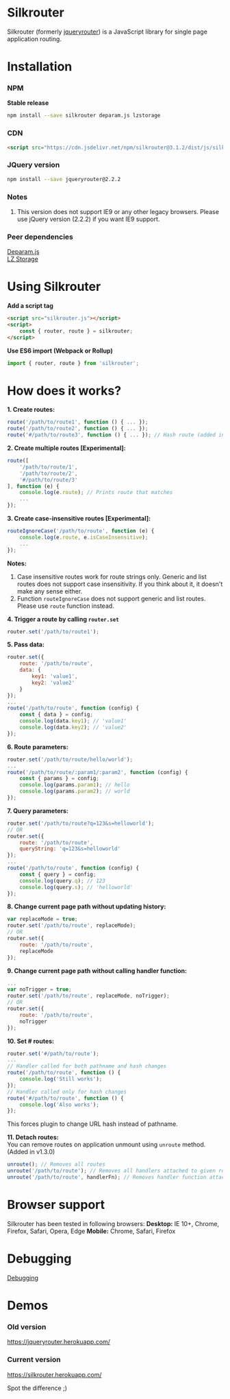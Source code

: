# Silkrouter
Silkrouter (formerly <a href="https://github.com/scssyworks/silkrouter/tree/feature/ver2">jqueryrouter</a>) is a JavaScript library for single page application routing.

# Installation

### NPM
<b>Stable release</b>
```sh
npm install --save silkrouter deparam.js lzstorage
```

### CDN
```html
<script src="https://cdn.jsdelivr.net/npm/silkrouter@3.1.2/dist/js/silkrouter.min.js"></script>
```

### JQuery version
```sh
npm install --save jqueryrouter@2.2.2
```

### Notes
1. This version does not support IE9 or any other legacy browsers. Please use jQuery version (2.2.2) if you want IE9 support.

### Peer dependencies
<a href="https://www.npmjs.com/package/deparam.js">Deparam.js</a><br>
<a href="https://www.npmjs.com/package/lzstorage">LZ Storage</a>

# Using Silkrouter

<b>Add a script tag</b><br/>
```html
<script src="silkrouter.js"></script>
<script>
    const { router, route } = silkrouter;
</script>
```

<b>Use ES6 import (Webpack or Rollup)</b><br/>
```js
import { router, route } from 'silkrouter';
```

# How does it works?
<b>1. Create routes:</b><br/>
```js
route('/path/to/route1', function () { ... });
route('/path/to/route2', function () { ... });
route('#/path/to/route3', function () { ... }); // Hash route (added in v3)
```

<b>2. Create multiple routes [Experimental]:</b><br/>
```js
route([
    '/path/to/route/1',
    '/path/to/route/2',
    '#/path/to/route/3'
], function (e) {
    console.log(e.route); // Prints route that matches
    ... 
});
```

<b>3. Create case-insensitive routes [Experimental]: </b><br/>
```js
routeIgnoreCase('/path/to/route', function (e) {
    console.log(e.route, e.isCaseInsensitive);
    ...
});
```
<b>Notes:</b><br/>
1. Case insensitive routes work for route strings only. Generic and list routes does not support case insensitivity. If you think about it, it doesn't make any sense either.<br/>
2. Function ``routeIgnoreCase`` does not support generic and list routes. Please use ``route`` function instead.<br/>

<b>4. Trigger a route by calling <code>router.set</code></b><br/>
```js
router.set('/path/to/route1');
```

<b>5. Pass data:</b><br/>
```js
router.set({
    route: '/path/to/route',
    data: {
        key1: 'value1',
        key2: 'value2'
    }
});
...
route('/path/to/route', function (config) {
    const { data } = config;
    console.log(data.key1); // 'value1'
    console.log(data.key2); // 'value2'
});
```
<b>6. Route parameters:</b><br/>
```js
router.set('/path/to/route/hello/world');
...
route('/path/to/route/:param1/:param2', function (config) {
    const { params } = config;
    console.log(params.param1); // hello
    console.log(params.param2); // world
});
```
<b>7. Query parameters:</b><br/>
```js
router.set('/path/to/route?q=123&s=helloworld');
// OR
router.set({
    route: '/path/to/route',
    queryString: 'q=123&s=helloworld'
});
...
route('/path/to/route', function (config) {
    const { query } = config;
    console.log(query.q); // 123
    console.log(query.s); // 'helloworld'
});
```
<b>8. Change current page path without updating history:</b><br/>
```js
var replaceMode = true;
router.set('/path/to/route', replaceMode);
// OR
router.set({
    route: '/path/to/route',
    replaceMode
});
```
<b>9. Change current page path without calling handler function:</b><br/>
```js
...
var noTrigger = true;
router.set('/path/to/route', replaceMode, noTrigger);
// OR
router.set({
    route: '/path/to/route',
    noTrigger
});
```
<b>10. Set \# routes:</b><br/>
```js
router.set('#/path/to/route');
...
// Handler called for both pathname and hash changes
route('/path/to/route', function () {
    console.log('Still works');
});
// Handler called only for hash changes
route('#/path/to/route', function () {
    console.log('Also works');
});
```
This forces plugin to change URL hash instead of pathname.<br/>

<b>11. Detach routes:</b><br/>
You can remove routes on application unmount using ``unroute`` method. (Added in v1.3.0)

```js
unroute(); // Removes all routes
unroute('/path/to/route'); // Removes all handlers attached to given route
unroute('/path/to/route', handlerFn); // Removes handler function attached to the given route
```

# Browser support
Silkrouter has been tested in following browsers:
<b>Desktop:</b> IE 10+, Chrome, Firefox, Safari, Opera, Edge
<b>Mobile:</b> Chrome, Safari, Firefox

# Debugging
<a href="https://github.com/scssyworks/silkrouter/blob/master/DEBUGGING.md">Debugging</a>

# Demos

### Old version
https://jqueryrouter.herokuapp.com/

### Current version
https://silkrouter.herokuapp.com/

Spot the difference ;)